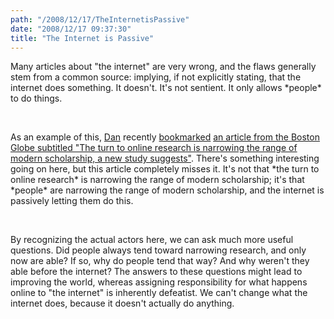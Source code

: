 ```yaml
---
path: "/2008/12/17/TheInternetisPassive" 
date: "2008/12/17 09:37:30" 
title: "The Internet is Passive" 
---
```

<p>Many articles about "the internet" are very wrong, and the flaws generally stem from a common source: implying, if not explicitly stating, that the internet does something. It doesn't. It's not sentient. It only allows *people* to do things.</p><br><p>As an example of this, <a href="http://bookowl.blogspot.com/">Dan</a> recently <a href="http://delicious.com/bookowl">bookmarked</a> <a href="http://www.boston.com/bostonglobe/ideas/articles/2008/11/23/group_think/">an article from the Boston Globe subtitled "The turn to online research is narrowing the range of modern scholarship, a new study suggests"</a>. There's something interesting going on here, but this article completely misses it. It's not that *the turn to online research* is narrowing the range of modern scholarship; it's that *people* are narrowing the range of modern scholarship, and the internet is passively letting them do this.</p><br><p>By recognizing the actual actors here, we can ask much more useful questions. Did people always tend toward narrowing research, and only now are able? If so, why do people tend that way? And why weren't they able before the internet? The answers to these questions might lead to improving the world, whereas assigning responsibility for what happens online to "the internet" is inherently defeatist. We can't change what the internet does, because it doesn't actually do anything.</p>